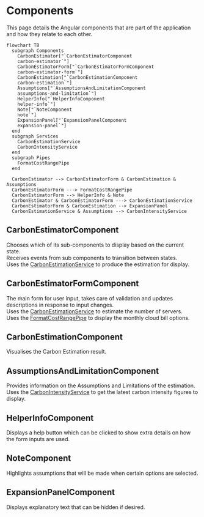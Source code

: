 # Components

This page details the Angular components that are part of the application and how they relate to each other.

```mermaid
flowchart TB
  subgraph Components
    CarbonEstimator["`CarbonEstimatorComponent
    carbon-estimator`"]
    CarbonEstimatorForm["`CarbonEstimatorFormComponent
    carbon-estimator-form`"]
    CarbonEstimation["`CarbonEstimationComponent
    carbon-estimation`"]
    Assumptions["`AssumptionsAndLimitationComponent
    assumptions-and-limitation`"]
    HelperInfo["`HelperInfoComponent
    helper-info`"]
    Note["`NoteComponent
    note`"]
    ExpansionPanel["`ExpansionPanelComponent
    expansion-panel`"]
  end
  subgraph Services
    CarbonEstimationService
    CarbonIntensityService
  end
  subgraph Pipes
    FormatCostRangePipe
  end

  CarbonEstimator --> CarbonEstimatorForm & CarbonEstimation & Assumptions
  CarbonEstimatorForm ---> FormatCostRangePipe
  CarbonEstimatorForm --> HelperInfo & Note
  CarbonEstimator & CarbonEstimatorForm ---> CarbonEstimationService
  CarbonEstimatorForm & CarbonEstimation --> ExpansionPanel
  CarbonEstimationService & Assumptions --> CarbonIntensityService
```

## CarbonEstimatorComponent

Chooses which of its sub-components to display based on the current state.  
Receives events from sub components to transition between states.  
Uses the [CarbonEstimationService](services.md#carbonestimationservice) to produce the estimation for display.

## CarbonEstimatorFormComponent

The main form for user input, takes care of validation and updates descriptions in response to input changes.  
Uses the [CarbonEstimationService](services.md#carbonestimationservice) to estimate the number of servers.  
Uses the [FormatCostRangePipe](pipes.md#formatcostrangepipe) to display the monthly cloud bill options.

## CarbonEstimationComponent

Visualises the Carbon Estimation result.

## AssumptionsAndLimitationComponent

Provides information on the Assumptions and Limitations of the estimation.  
Uses the [CarbonIntensityService](services.md#carbonintensityservice) to get the latest carbon intensity figures to display.

## HelperInfoComponent

Displays a help button which can be clicked to show extra details on how the form inputs are used.

## NoteComponent

Highlights assumptions that will be made when certain options are selected.

## ExpansionPanelComponent

Displays explanatory text that can be hidden if desired.
